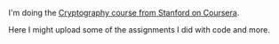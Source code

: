 I'm doing the [Cryptography course from Stanford on Coursera](https://www.coursera.org/learn/crypto/home/welcome).

Here I might upload some of the assignments I did with code and more.
